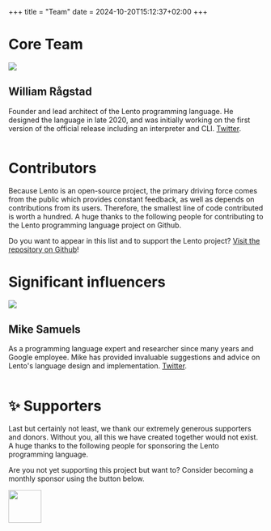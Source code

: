 +++
title = "Team"
date = 2024-10-20T15:12:37+02:00
+++

# Core Team

<div class="ui grid responsive team-profile">
    <div class="two wide column profile-container">
        <img src="/img/profiles/William-Ragstad.jpg" class="md-img profile">
    </div>
    <div class="fourteen wide column">

## William Rågstad
Founder and lead architect of the Lento programming language.
He designed the language in late 2020, and was initially working on the first version of the official release including an interpreter and CLI.
[Twitter](https://twitter.com/WilliamRagstad).
</div>
</div>

# Contributors

Because Lento is an open-source project, the primary driving force comes from the public which provides constant feedback, as well as depends on contributions from its users. Therefore, the smallest line of code contributed is worth a hundred. A huge thanks to the following people for contributing to the Lento programming language project on Github.

Do you want to appear in this list and to support the Lento project? [Visit the repository on Github](https://github.com/Lento-lang)!

# Significant influencers

<div class="ui grid responsive team-profile">
    <div class="two wide column profile-container">
        <img src="/img/profiles/Mike-Samuels.jpg" class="md-img profile">
    </div>
    <div class="fourteen wide column">

## Mike Samuels
As a programming language expert and researcher since many years and Google employee. Mike has provided invaluable suggestions and advice on Lento's language design and implementation. [Twitter](https://twitter.com/mvsamuel).
</div>
</div>

# ✨ Supporters

Last but certainly not least, we thank our extremely generous supporters and donors. Without you, all this we have created together would not exist. A huge thanks to the following people for sponsoring the Lento programming language.

Are you not yet supporting this project but want to? Consider becoming a monthly sponsor using the button below.

<a href="https://github.com/sponsors/WilliamRagstad" target="_blank"><img src="/img/github_sponsor_button.png" height="65"></a>
